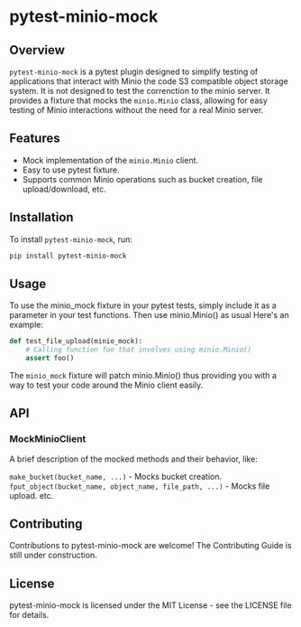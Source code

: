 # pytest-minio-mock

## Overview
`pytest-minio-mock` is a pytest plugin designed to simplify testing of applications that interact with Minio the code  S3 compatible object storage system. It is not designed to test the correnction to the minio server. It provides a fixture that mocks the `minio.Minio` class, allowing for easy testing of Minio interactions without the need for a real Minio server.

## Features
- Mock implementation of the `minio.Minio` client.
- Easy to use pytest fixture.
- Supports common Minio operations such as bucket creation, file upload/download, etc.

## Installation

To install `pytest-minio-mock`, run:

```bash
pip install pytest-minio-mock
```

## Usage
To use the minio_mock fixture in your pytest tests, simply include it as a parameter in your test functions. Then use minio.Minio() as usual Here's an example:

```python
def test_file_upload(minio_mock):
    # Calling function foo that involves using minio.Minio()
    assert foo()

```

The `minio_mock` fixture will patch minio.Minio() thus providing you with a way to test your code around the Minio client easily.

## API

### MockMinioClient

A brief description of the mocked methods and their behavior, like:

`make_bucket(bucket_name, ...)` - Mocks bucket creation.
`fput_object(bucket_name, object_name, file_path, ...)` - Mocks file upload.
etc.

## Contributing
Contributions to pytest-minio-mock are welcome! The Contributing Guide is still under construction.

## License
pytest-minio-mock is licensed under the MIT License - see the LICENSE file for details.
